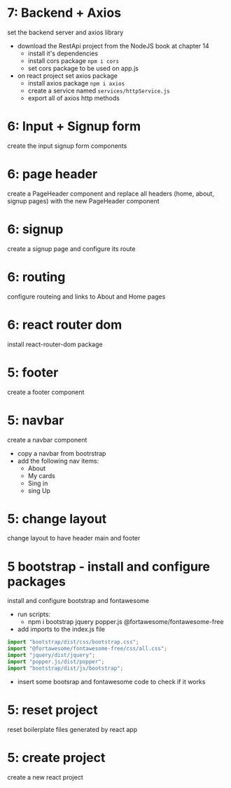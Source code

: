 # 7: Backend + Axios

set the backend server and axios library

- download the RestApi project from the NodeJS book at chapter 14
  - install it's dependencies
  - install cors package `npm i cors`
  - set cors package to be used on app.js
- on react project set axios package
  - install axios package `npm i axios`
  - create a service named `services/httpService.js`
  - export all of axios http methods

# 6: Input + Signup form

create the input signup form components

# 6: page header

create a PageHeader component and replace all headers (home, about, signup pages) with the new PageHeader component

# 6: signup

create a signup page and configure its route

# 6: routing

configure routeing and links to About and Home pages

# 6: react router dom

install react-router-dom package

# 5: footer

create a footer component

# 5: navbar

create a navbar component

- copy a navbar from bootrstrap
- add the following nav items:
  - About
  - My cards
  - Sing in
  - sing Up

# 5: change layout

change layout to have header main and footer

# 5 bootstrap - install and configure packages

install and configure bootstrap and fontawesome

- run scripts:
  - npm i bootstrap jquery popper.js @fortawesome/fontawesome-free
- add imports to the index.js file

```javascript
import "bootstrap/dist/css/bootstrap.css";
import "@fortawesome/fontawesome-free/css/all.css";
import "jquery/dist/jquery";
import "popper.js/dist/popper";
import "bootstrap/dist/js/bootstrap";
```

- insert some bootsrap and fontawesome code to check if it works

# 5: reset project

reset boilerplate files generated by react app

# 5: create project

create a new react project
